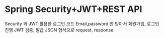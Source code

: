 # Spring Security+JWT+REST API

Security 와 JWT 활용한 로그인 코드
Email,password 만 받아서 회원가입, 로그인 진행 JWT 검증, 발급
JSON 형식으로 request, response

